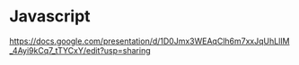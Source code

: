 # Javascript
https://docs.google.com/presentation/d/1D0Jmx3WEAqClh6m7xxJqUhLlIM_4Ayi9kCq7_tTYCxY/edit?usp=sharing
